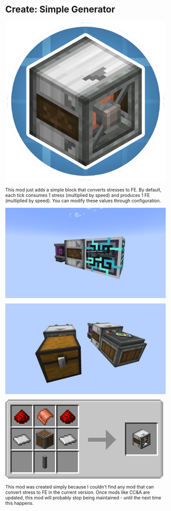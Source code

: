 # Create: Simple Generator
![Icon](/src/main/resources/icon.png)

This mod just adds a simple block that converts stresses to FE.
By default, each tick consumes 1 stress (multiplied by speed) and produces 1 FE (multiplied by speed). You can modify these values through configuration.

![ScreencapBlock](/src/test/resources/screencap_block.png)

![ScreencapItem](/src/test/resources/screencap_item.png)

![Recipe](/src/test/resources/recipe.png)

This mod was created simply because I couldn't find any mod that can convert stress to FE in the current version. Once mods like CC&A are updated, this mod will probably stop being maintained - until the next time this happens.
